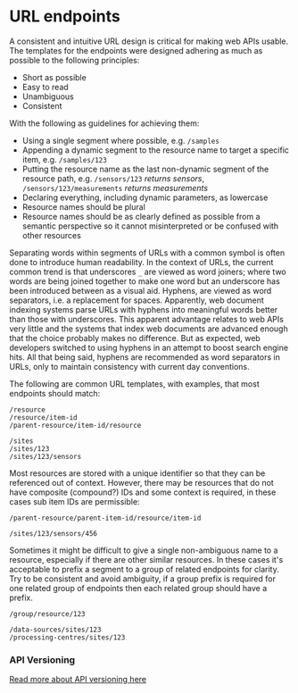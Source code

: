 # URL endpoints

A consistent and intuitive URL design is critical for making web APIs usable. The templates for the endpoints were designed adhering as much as possible to the following principles:
* Short as possible
* Easy to read
* Unambiguous
* Consistent

With the following as guidelines for achieving them:
* Using a single segment where possible, e.g. `/samples`
* Appending a dynamic segment to the resource name to target a specific item, e.g. `/samples/123`
* Putting the resource name as the last non-dynamic segment of the resource path, e.g. `/sensors/123` _returns sensors_, `/sensors/123/measurements` _returns measurements_
* Declaring everything, including dynamic parameters, as lowercase
* Resource names should be plural
* Resource names should be as clearly defined as possible from a semantic perspective so it cannot misinterpreted or be confused with other resources

Separating words within segments of URLs with a common symbol is often done to introduce human readability. In the context of URLs, the current common trend is that underscores `_` are viewed as word joiners; where two words are being joined together to make one word but an underscore has been introduced between as a visual aid. Hyphens, are viewed as word separators, i.e. a replacement for spaces. Apparently, web document indexing systems parse URLs with hyphens into meaningful words better than those with underscores. This apparent advantage relates to web APIs very little and the systems that index web documents are advanced enough that the choice probably makes no difference. But as expected, web developers switched to using hyphens in an attempt to boost search engine hits. All that being said, hyphens are recommended as word separators in URLs, only to maintain consistency with current day conventions.

The following are common URL templates, with examples, that most endpoints should match:
```
/resource
/resource/item-id
/parent-resource/item-id/resource

/sites
/sites/123
/sites/123/sensors
```

Most resources are stored with a unique identifier so that they can be referenced out of context. However, there may be resources that do not have composite (compound?) IDs and some context is required, in these cases sub item IDs are permissible:
```
/parent-resource/parent-item-id/resource/item-id

/sites/123/sensors/456
```

Sometimes it might be difficult to give a single non-ambiguous name to a resource, especially if there are other similar resources. In these cases it's acceptable to prefix a segment to a group of related endpoints for clarity. Try to be consistent and avoid ambiguity, if a group prefix is required for one related group of endpoints then each related group should have a prefix.
```
/group/resource/123

/data-sources/sites/123
/processing-centres/sites/123
```

### API Versioning

[Read more about API versioning here](main-content/designing-apis#web-api-versioning)



